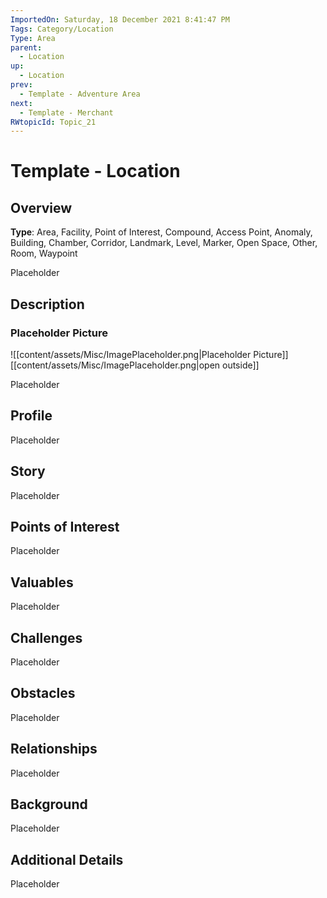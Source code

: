 ```yaml
---
ImportedOn: Saturday, 18 December 2021 8:41:47 PM
Tags: Category/Location
Type: Area
parent:
  - Location
up:
  - Location
prev:
  - Template - Adventure Area
next:
  - Template - Merchant
RWtopicId: Topic_21
---
```

# Template - Location
## Overview
**Type**: Area, Facility, Point of Interest, Compound, Access Point, Anomaly, Building, Chamber, Corridor, Landmark, Level, Marker, Open Space, Other, Room, Waypoint

Placeholder

## Description
### Placeholder Picture
![[content/assets/Misc/ImagePlaceholder.png|Placeholder Picture]]
[[content/assets/Misc/ImagePlaceholder.png|open outside]]

Placeholder

## Profile
Placeholder

## Story
Placeholder

## Points of Interest
Placeholder

## Valuables
Placeholder

## Challenges
Placeholder

## Obstacles
Placeholder

## Relationships
Placeholder

## Background
Placeholder

## Additional Details
Placeholder

